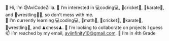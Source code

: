 👋 Hi, I’m @AviCodeZilla.
👀 I’m interested in 💻coding💻, 🏏cricket🏏, 🥋karate🥋, and 🤼‍wrestling🤼‍♂️, so don't mess with me.  
🌱 I’m currently learning 💻coding💻, 📐math📐, 🏏cricket🏏, 🥋karate🥋, 🤼‍wrestling🤼‍, and ♟chess♟.
💞️ I’m looking to collaborate on projects I guess
📫 I’m reached by my email, aviinfinity10@gmail.com.
📕 I’m in 4th Grade
